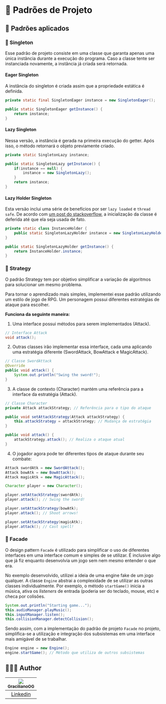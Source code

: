 # 📑 Padrões de Projeto

## 🎯 Padrões aplicados

### 📌 Singleton

Esse padrão de projeto consiste em uma classe que garanta apenas uma única instância durante a execução do programa. Caso a classe tente ser instanciada novamente, a instância já criada será retornada.

#### Eager Singleton

A instância do singleton é criada assim que a propriedade estática é definida.

```java
private static final SingletonEager instance = new SingletonEager();

public static SingletonEager getInstance() {
    return instance;
}
```

#### Lazy Singleton

Nessa versão, a instância é gerada na primeira execução do getter. Após isso, o método retornará o objeto previamente criado.

```java
private static SingletonLazy instance;

public static SingletonLazy getInstance() {
    if(instance == null) {
        instance = new SingletonLazy();
    }
    return instance;
}
```

#### Lazy Holder Singleton

Esta versão inclui uma série de benefícios por ser `lazy loaded` e `thread safe`. De acordo com [um post do stackoverflow](https://stackoverflow.com/questions/15019306/regarding-static-holder-singleton-pattern/24018148#24018148), a inicialização da classe é deferida até que ela seja usada de fato.

```java
private static class InstanceHolder {
    public static SingletonLazyHolder instance = new SingletonLazyHolder();
}

public static SingletonLazyHolder getInstance() {
    return InstanceHolder.instance;
}
```

### 📌 Strategy

O padrão Strategy tem por objetivo simplificar a variação de algoritmos para solucionar um mesmo problema.

Para tornar o aprendizado mais simples, implementei esse padrão utilizando um estilo de jogo de RPG. Um personagem possui diferentes estratégias de ataque para escolher.

**Funciona da seguinte maneira:**

1. Uma interface possui métodos para serem implementados (Attack).

```java
// Interface Attack
void attack();
```

2. Outras classes irão implementar essa interface, cada uma aplicando uma estratégia diferente (SwordAttack, BowAttack e MagicAttack).

```java
// Classe SwordAttack
@Override
public void attack() {
    System.out.println("Swing the sword!");
}
```

3. A classe de contexto (Character) mantém uma referência para a interface da estratégia (Attack).

```java
// Classe Character
private Attack attackStrategy; // Referência para o tipo do ataque

public void setAttackStrategy(Attack attackStrategy) {
    this.attackStrategy = attackStrategy; // Mudança de estratégia
}

public void attack() {
    attackStrategy.attack(); // Realiza o ataque atual
}
```

4. O jogador agora pode ter diferentes tipos de ataque durante seu combate:

```java
Attack swordAtk = new SwordAttack();
Attack bowAtk = new BowAttack();
Attack magicAtk = new MagicAttack();

Character player = new Character();

player.setAttackStrategy(swordAtk);
player.attack(); // Swing the sword!

player.setAttackStrategy(bowAtk);
player.attack(); // Shoot arrows!

player.setAttackStrategy(magicAtk);
player.attack(); // Cast spell!
```

### 📌 Facade

O design pattern `Facade` é utilizado para simplificar o uso de diferentes interfaces em uma interface comum e simples de se utilizar. É inclusive algo que já fiz enquanto desenvolvia um jogo sem nem mesmo entender o que era.

No exemplo desenvolvido, utilizei a ideia de uma engine fake de um jogo qualquer. A classe `Engine` abstrai a complexidade de se utilizar as outras classes individualmente. Por exemplo, o método `startGame()` inicia a música, ativa os _listeners_ de entrada (poderia ser do teclado, mouse, etc) e checa por colisões.

```java
System.out.println("Starting game...");
this.audioManager.playMusic();
this.inputManager.listen();
this.collisionManager.detectCollision();
```

Sendo assim, com a implementação do padrão de projeto `Facade` no projeto, simplifica-se a utilização e integração dos subsistemas em uma interface mais amigável de se trabalhar.

```java
Engine engine = new Engine();
engine.startGame(); // Método que utiliza de outros subsistemas
```

## 🧑🏻‍💻 Author

| [<img src="https://avatars.githubusercontent.com/u/72778164?s=96&v=4"><br><sub>GracilianoOG</sub>](https://github.com/GracilianoOG) |
| :---------------------------------------------------------------------------------------------------------------------------------: |
|                                       [Linkedin](https://www.linkedin.com/in/gabrielgmbarros)                                       |
